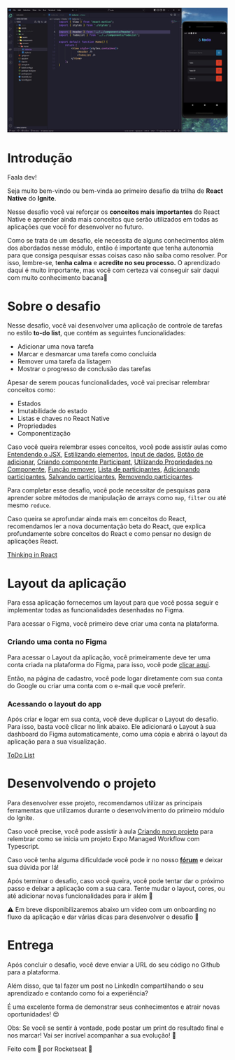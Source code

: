![img-logo](https://github.com/CarlosViniMSouza/challenge01-react-native/blob/main/src/assets/images/projeto01-react-native.jpg?raw=true)

# Introdução

Faala dev!

Seja muito bem-vindo ou bem-vinda ao primeiro desafio da trilha de **React Native** do **Ignite**. 

Nesse desafio você vai reforçar os **conceitos mais importantes** do React Native e aprender ainda mais conceitos que serão utilizados em todas as aplicações que você for desenvolver no futuro.

Como se trata de um desafio, ele necessita de alguns conhecimentos além dos abordados nesse módulo, então é importante que tenha autonomia para que consiga pesquisar essas coisas caso não saiba como resolver. Por isso, lembre-se, t**enha calma** e **acredite no seu processo.** O aprendizado daqui é muito importante, mas você com certeza vai conseguir sair daqui com muito conhecimento bacana💜

# Sobre o desafio

Nesse desafio, você vai desenvolver uma aplicação de controle de tarefas no estilo **to-do list**, que contém as seguintes funcionalidades:

- Adicionar uma nova tarefa
- Marcar e desmarcar uma tarefa como concluída
- Remover uma tarefa da listagem
- Mostrar o progresso de conclusão das tarefas

Apesar de serem poucas funcionalidades, você vai precisar relembrar conceitos como:

- Estados
- Imutabilidade do estado
- Listas e chaves no React Native
- Propriedades
- Componentização

Caso você queira relembrar esses conceitos, você pode assistir aulas como [Entendendo o JSX](https://app.rocketseat.com.br/node/projeto-01/group/fundamentos-2/lesson/entendendo-o-jsx), [Estilizando elementos](https://app.rocketseat.com.br/node/projeto-01/group/fundamentos-2/lesson/estilizando-elementos), [Input de dados](https://app.rocketseat.com.br/node/projeto-01/group/fundamentos-2/lesson/input-de-dados), [Botão de adicionar](https://app.rocketseat.com.br/node/projeto-01/group/fundamentos-2/lesson/botao-de-adicionar), [Criando componente Participant](https://app.rocketseat.com.br/node/projeto-01/group/fundamentos-2/lesson/criando-componente-participant), [Utilizando Propriedades no Componente](https://app.rocketseat.com.br/node/projeto-01/group/fundamentos-2/lesson/utilizando-propriedades-no-componente), [Função remover](https://app.rocketseat.com.br/node/projeto-01/group/fundamentos-2/lesson/funcao-remover), [Lista de participantes](https://app.rocketseat.com.br/node/projeto-01/group/fundamentos-2/lesson/lista-de-participantes), [Adicionando participantes](https://app.rocketseat.com.br/node/projeto-01/group/finalizando-o-app/lesson/adicionando-participantes), [Salvando participantes](https://app.rocketseat.com.br/node/projeto-01/group/finalizando-o-app/lesson/salvando-participante-no-estado), [Removendo participantes](https://app.rocketseat.com.br/node/projeto-01/group/finalizando-o-app/lesson/removendo-participantes).

Para completar esse desafio, você pode necessitar de pesquisas para aprender sobre métodos de manipulação de arrays como `map`, `filter`  ou até mesmo `reduce`. 

Caso queira se aprofundar ainda mais em conceitos do React, recomendamos ler a nova documentação beta do React, que explica profundamente sobre conceitos do React e como pensar no design de aplicações React. 

[Thinking in React](https://beta.reactjs.org/learn/thinking-in-react)

# Layout da aplicação

Para essa aplicação fornecemos um layout para que você possa seguir e implementar todas as funcionalidades desenhadas no Figma. 

Para acessar o Figma, você primeiro deve criar uma conta na plataforma.

### Criando uma conta no Figma

Para acessar o Layout da aplicação, você primeiramente deve ter uma conta criada na plataforma do Figma, para isso, você pode [clicar aqui](https://www.figma.com/signup). 

Então, na página de cadastro, você pode logar diretamente com sua conta do Google ou criar uma conta com o e-mail que você preferir.

### Acessando o layout do app

Após criar e logar em sua conta, você deve duplicar o Layout do desafio. Para isso, basta você clicar no link abaixo. Ele adicionará o Layout à sua dashboard do Figma automaticamente, como uma cópia e abrirá o layout da aplicação para a sua visualização.

[ToDo List](https://www.figma.com/file/1XfZQGSWk4HWjvwcjd2nOP/ToDo-List/duplicate)

# Desenvolvendo o projeto

Para desenvolver esse projeto, recomendamos utilizar as principais ferramentas que utilizamos durante o desenvolvimento do primeiro módulo do Ignite.

Caso você precise, você pode assistir à aula [Criando novo projeto](https://app.rocketseat.com.br/node/projeto-01/group/fundamentos-2/lesson/criando-novo-projeto-1) para relembrar como se inicia um projeto Expo Managed Workflow com Typescript.

Caso você tenha alguma dificuldade você pode ir no nosso **[fórum](https://app.rocketseat.com.br/h/forum/react-native)** e deixar sua dúvida por lá! 

Após terminar o desafio, caso você queira, você pode tentar dar o próximo passo e deixar a aplicação com a sua cara. Tente mudar o layout, cores, ou até adicionar novas funcionalidades para ir além 🚀 

<aside>
⚠️ Em breve disponibilizaremos abaixo um vídeo com um onboarding no fluxo da aplicação e dar várias dicas para desenvolver o desafio 🚀

</aside>

# Entrega

Após concluir o desafio, você deve enviar a URL do seu código no Github para a plataforma. 

Além disso, que tal fazer um post no LinkedIn compartilhando o seu aprendizado e contando como foi a experiência?

É uma excelente forma de demonstrar seus conhecimentos e atrair novas oportunidades! 😍

Obs: Se você se sentir à vontade, pode postar um print do resultado final e nos marcar! 
Vai ser incrível acompanhar a sua evolução! 💜

Feito com 💜  por Rocketseat 👋